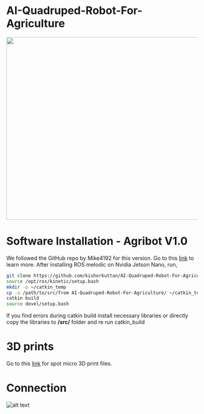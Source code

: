 # AI-Quadruped-Robot-For-Agriculture

<img src="screenshots/img1.gif" width="640" height="480"/>

# Software Installation - Agribot V1.0
We followed the GitHub repo by Mike4192 for this version. Go to this [link](https://github.com/mike4192/spotMicro) to learn more.
After installing ROS melodic on Nvidia Jetson Nano, run,
```sh
git clone https://github.com/kishorkuttan/AI-Quadruped-Robot-For-Agriculture.git
source /opt/ros/kinetic/setup.bash 
mkdir -p ~/catkin_temp  
cp -a /path/to/src/from AI-Quadruped-Robot-For-Agriculture/ ~/catkin_temp/
catkin build
source devel/setup.bash
```
If you find errors during catkin build install necessary libraries or directly copy the libraries to **/src/** folder and re run catkin_build
# 3D prints
Go to this [link](https://www.thingiverse.com/thing:3445283) for spot micro 3D print files.

# Connection
![alt text](https://github.com/kishorkuttan/AI-Quadruped-Robot-For-Agriculture/blob/master/schematics.png)
